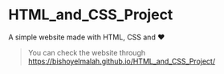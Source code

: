# HTML_and_CSS_Project
A simple website made with HTML, CSS and ❤️
> You can check the website through https://bishoyelmalah.github.io/HTML_and_CSS_Project/
